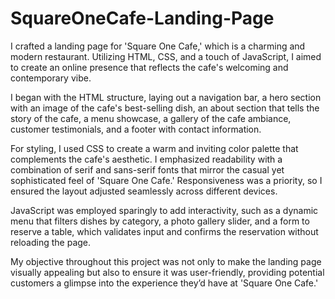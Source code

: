 # SquareOneCafe-Landing-Page

I crafted a landing page for 'Square One Cafe,' which is a charming and modern restaurant. Utilizing HTML, CSS, and a touch of JavaScript, I aimed to create an online presence that reflects the cafe's welcoming and contemporary vibe.

I began with the HTML structure, laying out a navigation bar, a hero section with an image of the cafe's best-selling dish, an about section that tells the story of the cafe, a menu showcase, a gallery of the cafe ambiance, customer testimonials, and a footer with contact information.

For styling, I used CSS to create a warm and inviting color palette that complements the cafe's aesthetic. I emphasized readability with a combination of serif and sans-serif fonts that mirror the casual yet sophisticated feel of 'Square One Cafe.' Responsiveness was a priority, so I ensured the layout adjusted seamlessly across different devices.

JavaScript was employed sparingly to add interactivity, such as a dynamic menu that filters dishes by category, a photo gallery slider, and a form to reserve a table, which validates input and confirms the reservation without reloading the page.

My objective throughout this project was not only to make the landing page visually appealing but also to ensure it was user-friendly, providing potential customers a glimpse into the experience they’d have at 'Square One Cafe.'
